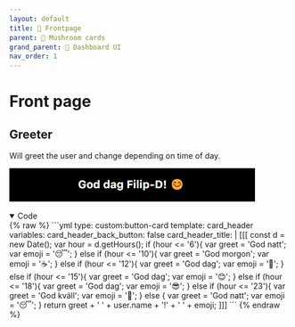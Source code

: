 ```yaml
---
layout: default
title: 📄 Frontpage
parent: 🍄 Mushroom cards
grand_parent: 🦄 Dashboard UI
nav_order: 1
---
```


# Front page

## Greeter
Will greet the user and change depending on time of day.

![alt text](\assets\images\frontpage\greeter.png)

<details open markdown="block">
  <summary>Code</summary>
{% raw %}
```yml
type: custom:button-card
template: card_header
variables:
  card_header_back_button: false
  card_header_title: |
    [[[
      const d = new Date();
      var hour = d.getHours();
      if (hour <= '6'){
        var greet = 'God natt';
        var emoji = '😴';
      } else if (hour <= '10'){
        var greet = 'God morgon';
        var emoji = '☕';
      } else if (hour <= '12'){
        var greet = 'God dag';
        var emoji = '🙂';
      } else if (hour <= '15'){
        var greet = 'God dag';
        var emoji = '😊';
      } else if (hour <= '18'){
        var greet = 'God dag';
        var emoji = '😎';
      } else if (hour <= '23'){
        var greet = 'God kväll';
        var emoji = '🥱';
      } else {
        var greet = 'God natt';
        var emoji = '😴';
      }
      return greet + ' ' + user.name + '!' + ' ' + emoji;
    ]]]
```
{% endraw %}
</details>